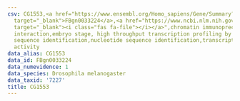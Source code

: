 ```yaml
---
csv: CG1553,<a href="https://www.ensembl.org/Homo_sapiens/Gene/Summary?db=core;g=FBgn0033224"
  target="_blank">FBgn0033224</a>,<a href="https://www.ncbi.nlm.nih.gov/pubmed/15998452"
  target="_blank"><i class="fas fa-file"></i></a>",chromatin immunoprecipitation assay,direct
  interaction,embryo stage, high throughput transcription profiling by microarray,nucleotide
  sequence identification,nucleotide sequence identification,transcriptional regulation,up-regulates
  activity
data_alias: CG1553
data_id: FBgn0033224
data_numevidence: 1
data_species: Drosophila melanogaster
data_taxid: '7227'
title: CG1553
---
```

